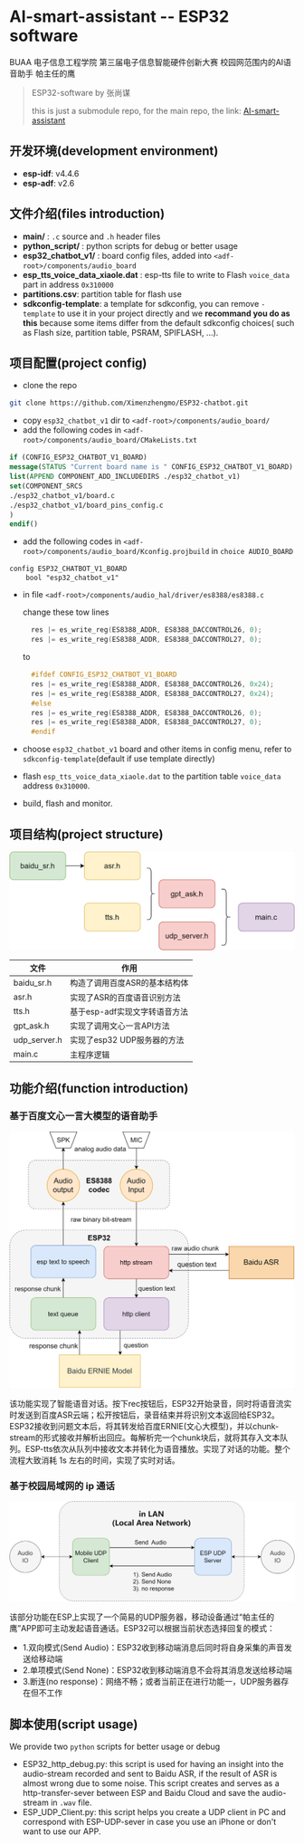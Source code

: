 # AI-smart-assistant -- ESP32 software

BUAA  电子信息工程学院  第三届电子信息智能硬件创新大赛  校园网范围内的AI语音助手  帕主任的鹰

> ESP32-software by 张尚谋
> 
> this is just a submodule repo, for the main repo, the link:  [AI-smart-assistant](https://github.com/Ximenzhengmo/AI-smart-assistant)

## 开发环境(development environment)
* **esp-idf**: v4.4.6
* **esp-adf**: v2.6  

## 文件介绍(files introduction)
* **main/** : `.c` source and `.h` header files
* **python_script/** : python scripts for debug or better usage
* **esp32_chatbot_v1/** : board config files, added into `<adf-root>/components/audio_board`
* **esp_tts_voice_data_xiaole.dat** : esp-tts file to write to Flash `voice_data` part in address `0x310000`
* **partitions.csv**: partition table for flash use
* **sdkconfig-template**: a template for sdkconfig, you can remove `-template` to use it in your project directly and we **recommand you do as this** because some items differ from the default sdkconfig choices( such as Flash size, partition table, PSRAM, SPIFLASH, ...).

## 项目配置(project config)
* clone the repo
```bash
git clone https://github.com/Ximenzhengmo/ESP32-chatbot.git
```
* copy `esp32_chatbot_v1` dir to `<adf-root>/components/audio_board/`
* add the following codes in `<adf-root>/components/audio_board/CMakeLists.txt`
```CMake
if (CONFIG_ESP32_CHATBOT_V1_BOARD)
message(STATUS "Current board name is " CONFIG_ESP32_CHATBOT_V1_BOARD)
list(APPEND COMPONENT_ADD_INCLUDEDIRS ./esp32_chatbot_v1)
set(COMPONENT_SRCS
./esp32_chatbot_v1/board.c
./esp32_chatbot_v1/board_pins_config.c
)
endif()
```
* add the following codes in `<adf-root>/components/audio_board/Kconfig.projbuild` in `choice AUDIO_BOARD`
```
config ESP32_CHATBOT_V1_BOARD
    bool "esp32_chatbot_v1"
```
* in file `<adf-root>/components/audio_hal/driver/es8388/es8388.c`
   
  change these tow lines
  ```c
    res |= es_write_reg(ES8388_ADDR, ES8388_DACCONTROL26, 0);
    res |= es_write_reg(ES8388_ADDR, ES8388_DACCONTROL27, 0);
  ```
  to
  ```c
    #ifdef CONFIG_ESP32_CHATBOT_V1_BOARD
    res |= es_write_reg(ES8388_ADDR, ES8388_DACCONTROL26, 0x24);
    res |= es_write_reg(ES8388_ADDR, ES8388_DACCONTROL27, 0x24);
    #else   
    res |= es_write_reg(ES8388_ADDR, ES8388_DACCONTROL26, 0);
    res |= es_write_reg(ES8388_ADDR, ES8388_DACCONTROL27, 0);
    #endif
  ```

* choose `esp32_chatbot_v1` board and other items in config menu, refer to `sdkconfig-template`(default if use template directly)

* flash `esp_tts_voice_data_xiaole.dat` to the partition table `voice_data` address `0x310000`.

* build, flash and monitor. 
## 项目结构(project structure)
![文件包含图](static/文件结构.png)

| 文件 | 作用 |
| --- | --- |
| baidu_sr.h | 构造了调用百度ASR的基本结构体 |
| asr.h | 实现了ASR的百度语音识别方法 |
| tts.h | 基于esp-adf实现文字转语音方法 |
| gpt_ask.h | 实现了调用文心一言API方法 |
| udp_server.h | 实现了esp32 UDP服务器的方法 |
| main.c | 主程序逻辑 |

## 功能介绍(function introduction)
### 基于百度文心一言大模型的语音助手
![功能一](static/功能一.png)

该功能实现了智能语音对话。按下rec按钮后，ESP32开始录音，同时将语音流实时发送到百度ASR云端；松开按钮后，录音结束并将识别文本返回给ESP32。ESP32接收到问题文本后，将其转发给百度ERNIE(文心大模型)，并以chunk-stream的形式接收并解析出回应。每解析完一个chunk块后，就将其存入文本队列。ESP-tts依次从队列中接收文本并转化为语音播放。实现了对话的功能。整个流程大致消耗 1s 左右的时间，实现了实时对话。

### 基于校园局域网的 ip 通话
![功能二](static/功能二.png)

该部分功能在ESP上实现了一个简易的UDP服务器，移动设备通过“帕主任的鹰”APP即可主动发起语音通话。ESP32可以根据当前状态选择回复的模式：

* 1.双向模式(Send Audio)：ESP32收到移动端消息后同时将自身采集的声音发送给移动端
* 2.单项模式(Send None)：ESP32收到移动端消息不会将其消息发送给移动端
* 3.断连(no response)：网络不畅；或者当前正在进行功能一，UDP服务器存在但不工作

## 脚本使用(script usage)
We provide two `python` scripts for better usage or debug

* ESP32_http_debug.py: this script is used for having an insight into the audio-stream recorded and sent to Baidu ASR, if the result of ASR is almost wrong due to some noise. This script creates and serves as a http-transfer-sever between ESP and Baidu Cloud and save the audio-stream in `.wav` file.
* ESP_UDP_Client.py: this script helps you create a UDP client in PC and correspond with ESP-UDP-sever in case you use an iPhone or don't want to use our APP.
